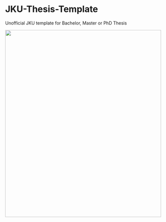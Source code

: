 # JKU-Thesis-Template
Unofficial JKU template for Bachelor, Master or PhD Thesis

<img src="https://i.imgur.com/99QEd51.png" width="500" height="600"/>
